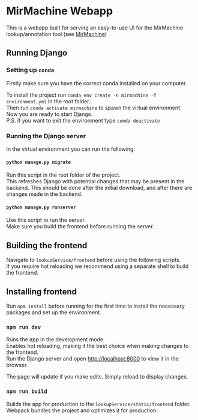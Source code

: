 # MirMachine Webapp
This is a webapp built for serving an easy-to-use UI 
for the MirMachine lookup/annotation tool 
(see [MirMachine](https://github.com/sinanugur/MirMachine)) 

## Running Django
### Setting up `conda`
Firstly make sure you have the correct conda installed on your computer.

To install the project run `conda env create -n mirmachine -f environment.yml` in the root folder.\
Then run `conda activate mirmachine` to spawn the virtual environment.\
Now you are ready to start Django.\
P.S. if you want to exit the environment type `conda deactivate`

### Running the Django server
In the virtual environment you can run the following:
#### `python manage.py migrate` 
Run this script in the root folder of the project.\
This refreshes Django with potential changes that may be present in the backend.
This should be done after the initial download, and after there are changes made
in the backend.
#### `python manage.py runserver`
Use this script to run the server.\
Make sure you build the frontend before running the server.


## Building the frontend 
Navigate to `lookupService/frontend`
before using the following scripts.\
If you require hot reloading we recommend using a separate 
shell to build the frontend. 

## Installing frontend
Run `npm install` before running for the first time to install the necessary packages and set up the environment.
### `npm run dev`
Runs the app in the development mode.\
Enables hot reloading, making it the best choice when making changes to the frontend.\
Run the Django server and open [http://localhost:8000](http://localhost:8000) to view it in the browser.

The page will update if you make edits. Simply reload to display changes. 

### `npm run build`
Builds the app for production to the `lookupService/static/frontend` folder.\
Webpack bundles the project and optimizes it for production.




